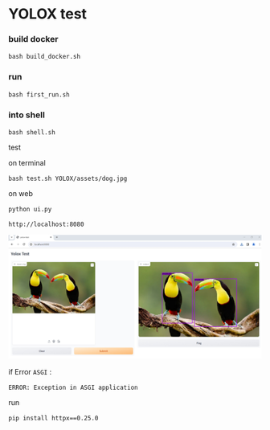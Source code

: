 # YOLOX test

### build docker

```
bash build_docker.sh
``` 

### run
```
bash first_run.sh
```

### into shell
```
bash shell.sh
```

test

on terminal
```
bash test.sh YOLOX/assets/dog.jpg
```

on web
```
python ui.py
```

```
http://localhost:8080
```


![test](./readme.jpg)


if Error `ASGI` :

```
ERROR: Exception in ASGI application
```

run

```
pip install httpx==0.25.0
```
